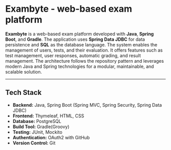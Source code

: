 # Exambyte - web-based exam platform

**Exambyte** is a web-based exam platform developed with **Java**, **Spring Boot**, and **Gradle**. The application uses **Spring Data JDBC** for data persistence and **SQL** as the database language. The system enables the management of users, tests, and their evaluation. It offers features such as test management, user responses, automatic grading, and result management. The architecture follows the repository pattern and leverages modern Java and Spring technologies for a modular, maintainable, and scalable solution.

---
## Tech Stack

*  **Backend:** Java, Spring Boot (Spring MVC, Spring Security, Spring Data JDBC)
*  **Frontend:** Thymeleaf, HTML, CSS
*  **Database:** PostgreSQL
*  **Build Tool:** Gradle(Groovy)
*  **Testing:** JUnit, Mockito
*  **Authentication:** OAuth2 with GitHub
*  **Version Control:** Git


